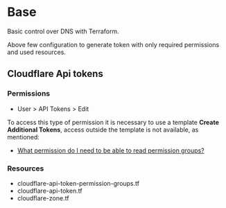 # Base

Basic control over DNS with Terraform.

Above few configuration to generate token with only required permissions and used resources.

## Cloudflare Api tokens

### Permissions

- User > API Tokens > Edit

To access this type of permission it is necessary to use a template
**Create Additional Tokens**, access outside the template is not available,
as mentioned:

- [What permission do I need to be able to read permission groups?](https://community.cloudflare.com/t/what-permission-do-i-need-to-be-able-to-read-permission-groups/442549)

### Resources

- cloudflare-api-token-permission-groups.tf
- cloudflare-api-token.tf
- cloudflare-zone.tf
